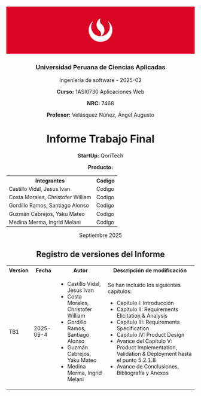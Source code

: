 ![alt text](Resources/Banner-UPC.png)

<div align= "center">

### Universidad Peruana de Ciencias Aplicadas

Ingeniería de software - 2025-02

**Curso:** 1ASI0730 Aplicaciones Web

**NRC:** 7468

**Profesor:** Velásquez Núñez, Ángel Augusto

#  Informe Trabajo Final

**StartUp:** QoriTech

**Producto:** 


<table align="center"> 
<tr>
<th>Integrantes</th>
<th>Codigo</th>
</tr> 
<tr>
<td>Castillo Vidal, Jesus Ivan</td>
<td>Codigo</td>
</tr> 
<tr>
<td>Costa Morales, Christofer William</td>
<td>Codigo</td>
</tr> 
<tr>
<td>Gordillo Ramos, Santiago Alonso </td>
<td>Codigo</td>
</tr> 
<tr>
<td>Guzmán Cabrejos, Yaku Mateo </td>
<td>Codigo</td>
</tr> 
<tr>
<td>Medina Merma, Ingrid Melani </td>
<td>Codigo</td>
</tr> 

</table>

<div> Septiembre 2025 </div>

<!--* informacion sobre el proyecto -->

## Registro de versiones del Informe

<table>
  <tr>
    <th>Version</th>
    <th>Fecha</th>
    <th>Autor</th>
    <th>Descripción de modificación </th>
  </tr>
  <tr>
    <td>TB1</td>
    <td>2025-09-4</td>
    <td> <ul> <li>Castillo Vidal, Jesus Ivan</li> <li>Costa Morales, Christofer William</li> <li> Gordillo Ramos, Santiago Alonso </li><li>Guzmán Cabrejos, Yaku Mateo</li><li>Medina Merma, Ingrid Melani</li></ul></td>
    <td> Se han incluído los siguientes capítulos:
        <ul>
          <li>Capítulo I: Introducción</li>
          <li>Capítulo II: Requirements Elicitation & Analysis</li>
          <li>Capítulo III: Requirements Specification</li>
          <li>Capítulo IV: Product Design</li>
          <li>Avance del Capítulo V: Product Implementation, Validation & Deployment hasta el punto 5.2.1.8</li>
          <li>Avance de Conclusiones, Bibliografía y Anexos</li>
        </ul></td>
  </tr>
  
</table>

